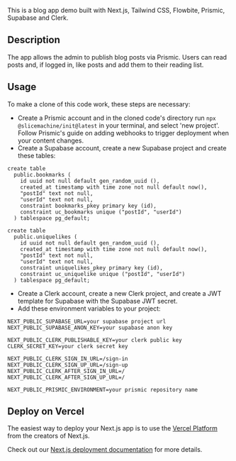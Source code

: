 This is a blog app demo built with Next.js, Tailwind CSS, Flowbite, Prismic, Supabase and Clerk.

## Description

The app allows the admin to publish blog posts via Prismic. Users can read posts and, if logged in, like posts and add them to their reading list.

## Usage

To make a clone of this code work, these steps are necessary:

- Create a Prismic account and in the cloned code's directory run `npx @slicemachine/init@latest` in your terminal, and select 'new project'. Follow Prismic's guide on adding webhooks to trigger deployment when your content changes.
- Create a Supabase account, create a new Supabase project and create these tables:
```
create table
  public.bookmarks (
    id uuid not null default gen_random_uuid (),
    created_at timestamp with time zone not null default now(),
    "postId" text not null,
    "userId" text not null,
    constraint bookmarks_pkey primary key (id),
    constraint uc_bookmarks unique ("postId", "userId")
  ) tablespace pg_default;

create table
  public.uniquelikes (
    id uuid not null default gen_random_uuid (),
    created_at timestamp with time zone not null default now(),
    "postId" text not null,
    "userId" text not null,
    constraint uniquelikes_pkey primary key (id),
    constraint uc_uniquelike unique ("postId", "userId")
  ) tablespace pg_default;
```
- Create a Clerk account, create a new Clerk project, and create a JWT template for Supabase with the Supabase JWT secret.
- Add these environment variables to your project:
```
NEXT_PUBLIC_SUPABASE_URL=your supabase project url
NEXT_PUBLIC_SUPABASE_ANON_KEY=your supabase anon key

NEXT_PUBLIC_CLERK_PUBLISHABLE_KEY=your clerk public key
CLERK_SECRET_KEY=your clerk secret key

NEXT_PUBLIC_CLERK_SIGN_IN_URL=/sign-in
NEXT_PUBLIC_CLERK_SIGN_UP_URL=/sign-up
NEXT_PUBLIC_CLERK_AFTER_SIGN_IN_URL=/
NEXT_PUBLIC_CLERK_AFTER_SIGN_UP_URL=/

NEXT_PUBLIC_PRISMIC_ENVIRONMENT=your prismic repository name
```

## Deploy on Vercel

The easiest way to deploy your Next.js app is to use the [Vercel Platform](https://vercel.com/new?utm_medium=default-template&filter=next.js&utm_source=create-next-app&utm_campaign=create-next-app-readme) from the creators of Next.js.

Check out our [Next.js deployment documentation](https://nextjs.org/docs/deployment) for more details.